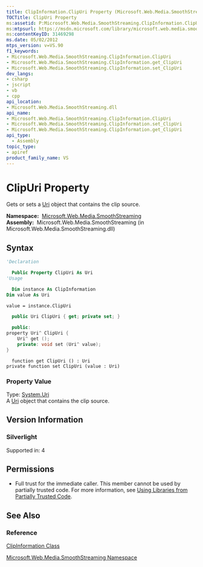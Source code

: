 ```yaml
---
title: ClipInformation.ClipUri Property (Microsoft.Web.Media.SmoothStreaming)
TOCTitle: ClipUri Property
ms:assetid: P:Microsoft.Web.Media.SmoothStreaming.ClipInformation.ClipUri
ms:mtpsurl: https://msdn.microsoft.com/library/microsoft.web.media.smoothstreaming.clipinformation.clipuri(v=VS.90)
ms:contentKeyID: 31469298
ms.date: 05/02/2012
mtps_version: v=VS.90
f1_keywords:
- Microsoft.Web.Media.SmoothStreaming.ClipInformation.ClipUri
- Microsoft.Web.Media.SmoothStreaming.ClipInformation.get_ClipUri
- Microsoft.Web.Media.SmoothStreaming.ClipInformation.set_ClipUri
dev_langs:
- csharp
- jscript
- vb
- cpp
api_location:
- Microsoft.Web.Media.SmoothStreaming.dll
api_name:
- Microsoft.Web.Media.SmoothStreaming.ClipInformation.ClipUri
- Microsoft.Web.Media.SmoothStreaming.ClipInformation.set_ClipUri
- Microsoft.Web.Media.SmoothStreaming.ClipInformation.get_ClipUri
api_type:
  - Assembly
topic_type:
- apiref
product_family_name: VS
---
```


# ClipUri Property

Gets or sets a [Uri](https://msdn.microsoft.com/library/txt7706a) object that contains the clip source.

**Namespace:**  [Microsoft.Web.Media.SmoothStreaming](microsoft-web-media-smoothstreaming-namespace_1.md)  
**Assembly:**  Microsoft.Web.Media.SmoothStreaming (in Microsoft.Web.Media.SmoothStreaming.dll)

## Syntax

```vb
'Declaration

  Public Property ClipUri As Uri
'Usage

  Dim instance As ClipInformation
Dim value As Uri

value = instance.ClipUri
```

```csharp
  public Uri ClipUri { get; private set; }
```

```cpp
  public:
property Uri^ ClipUri {
    Uri^ get ();
    private: void set (Uri^ value);
}
```

```jscript
  function get ClipUri () : Uri
private function set ClipUri (value : Uri)
```

### Property Value

Type: [System.Uri](https://msdn.microsoft.com/library/txt7706a)  
A [Uri](https://msdn.microsoft.com/library/txt7706a) object that contains the clip source.  

## Version Information

### Silverlight

Supported in: 4  

## Permissions

  - Full trust for the immediate caller. This member cannot be used by partially trusted code. For more information, see [Using Libraries from Partially Trusted Code](https://msdn.microsoft.com/library/8skskf63).

## See Also

### Reference

[ClipInformation Class](clipinformation-class-microsoft-web-media-smoothstreaming_1.md)

[Microsoft.Web.Media.SmoothStreaming Namespace](microsoft-web-media-smoothstreaming-namespace_1.md)
